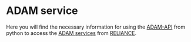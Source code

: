 # ADAM service

Here you will find the necessary information for using the [ADAM-API](https://pypi.org/project/adamapi/) from python to access the [ADAM services](https://reliance.adamplatform.eu/) from [RELIANCE](https://www.reliance-project.eu/).

